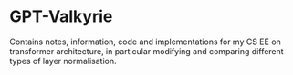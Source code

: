 # GPT-Valkyrie
Contains notes, information, code and implementations for my CS EE on transformer architecture, in particular modifying and comparing different types of layer normalisation.
